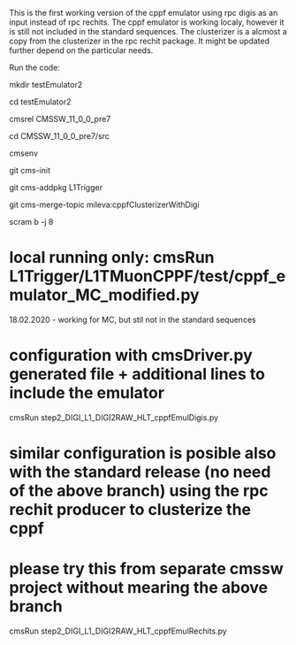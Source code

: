 This is the first working version of the cppf emulator using rpc digis as an input instead of rpc rechits. The cppf emulator is working localy, however it is still not included in the standard sequences. The clusterizer is a alcmost a copy from the clusterizer in the rpc rechit package. It might be updated further depend on the particular needs.


Run the code:

mkdir testEmulator2

cd testEmulator2

cmsrel CMSSW_11_0_0_pre7

cd CMSSW_11_0_0_pre7/src

cmsenv

git cms-init

git cms-addpkg L1Trigger

git cms-merge-topic mileva:cppfClusterizerWithDigi

scram b -j 8

# local running only:   cmsRun L1Trigger/L1TMuonCPPF/test/cppf_emulator_MC_modified.py

18.02.2020 - working for MC, but stil not in the standard sequences

# configuration with cmsDriver.py generated file + additional lines to include the emulator
cmsRun step2_DIGI_L1_DIGI2RAW_HLT_cppfEmulDigis.py

# similar configuration is posible also with the standard release (no need of the above branch) using the rpc rechit producer to clusterize the cppf
# please try this from separate cmssw project without mearing the above branch
cmsRun step2_DIGI_L1_DIGI2RAW_HLT_cppfEmulRechits.py




